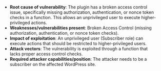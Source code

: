 - **Root cause of vulnerability**: The plugin has a broken access control issue, specifically missing authorization, authentication, or nonce token checks in a function. This allows an unprivileged user to execute higher-privileged actions.
- **Weaknesses/vulnerabilities present**: Broken Access Control (missing authorization, authentication, or nonce token checks).
- **Impact of exploitation**: An unprivileged user (Subscriber role) can execute actions that should be restricted to higher-privileged users.
- **Attack vectors**: The vulnerability is exploited through a function that lacks proper access control checks.
- **Required attacker capabilities/position**: The attacker needs to be a subscriber on the affected WordPress site.